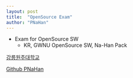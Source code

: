 ```yaml
---
layout: post
title:  "OpenSource Exam"
author: "PNaHan"
---
```


* Exam for OpenSource SW
  * KR, GWNU OpenSource SW, Na-Han Pack 

[강릉원주대학교](https://www.gwnu.ac.kr/sites/kor/index.do)

[Github PNaHan](https://www.github.com/PNaHan)

